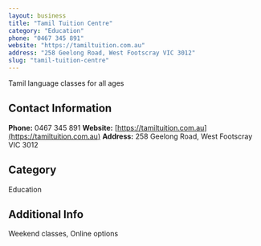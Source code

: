 ```yaml
---
layout: business
title: "Tamil Tuition Centre"
category: "Education"
phone: "0467 345 891"
website: "https://tamiltuition.com.au"
address: "258 Geelong Road, West Footscray VIC 3012"
slug: "tamil-tuition-centre"
---
```


Tamil language classes for all ages

## Contact Information

**Phone:** 0467 345 891
**Website:** [https://tamiltuition.com.au](https://tamiltuition.com.au)
**Address:** 258 Geelong Road, West Footscray VIC 3012

## Category
Education

## Additional Info
Weekend classes, Online options
